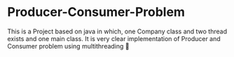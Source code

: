 # Producer-Consumer-Problem
This is a Project based on java in which, one Company class and two thread exists and one main class. It is very clear implementation of Producer and Consumer problem using multithreading 💯
